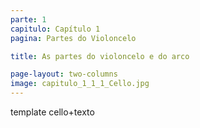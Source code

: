 ```yaml
---
parte: 1
capitulo: Capítulo 1
pagina: Partes do Violoncelo

title: As partes do violoncelo e do arco

page-layout: two-columns
image: capitulo_1_1_1_Cello.jpg
---
```


template cello+texto

